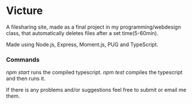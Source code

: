 # Victure
A filesharing site, made as a final project in my programming/webdesign class, that automatically deletes files after a set time(5-60min).

Made using Node.js, Express, Moment.js, PUG and TypeScript.

### Commands
*npm start* runs the compiled typescript.
*npm test* compiles the typescript and then runs it.

If there is any problems and/or suggestions feel free to submit or email me them.
